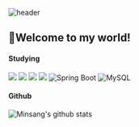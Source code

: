 ![header](https://capsule-render.vercel.app/api?type=waving&color=timeGradient&height=150&section=header&text=Minsang's%20Github&fontSize=30&fontAlignY=30)

## :wave:Welcome to my world!
#### Studying
<img src="https://img.shields.io/badge/HTML5-E34F26?style=flat-square&logo=HTML5&logoColor=white"/></a>
<img src="https://img.shields.io/badge/JavaScript-F7DF1E?style=flat-square&logo=JavaScript&logoColor=white"/></a>
<img src="https://img.shields.io/badge/Spring-66CC00?style=flat-square&logo=Spring&logoColor=white"/></a>
<img src="https://img.shields.io/badge/JAVA-000000?style=flat-square&logo=Java&logoColor=white"/></a>
<img alt="Spring Boot" src="https://img.shields.io/badge/Spring Boot-6DB33F?style=flat-square&logo=Spring Boot&logoColor=white"/>
<img alt="MySQL" src="https://img.shields.io/badge/MySQL-4479A1?style=flat-square&logo=MySQL&logoColor=white"/>

#### Github



![Minsang's github stats](https://github-readme-stats.vercel.app/api?username=minsang-alt&show_icons=true&theme=dark)
